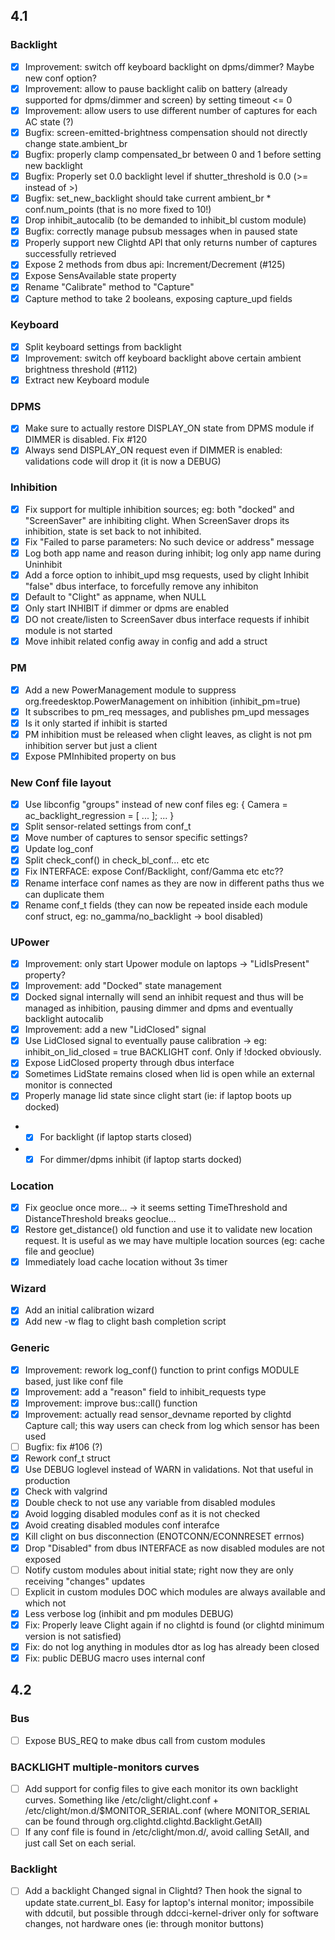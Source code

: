 ## 4.1

### Backlight
- [x] Improvement: switch off keyboard backlight on dpms/dimmer? Maybe new conf option?
- [x] Improvement: allow to pause backlight calib on battery (already supported for dpms/dimmer and screen) by setting timeout <= 0
- [x] Improvement: allow users to use different number of captures for each AC state (?)
- [x] Bugfix: screen-emitted-brightness compensation should not directly change state.ambient_br
- [x] Bugfix: properly clamp compensated_br between 0 and 1 before setting new backlight
- [x] Bugfix: Properly set 0.0 backlight level if shutter_threshold is 0.0 (>= instead of >)
- [x] Bugfix: set_new_backlight should take current ambient_br * conf.num_points (that is no more fixed to 10!)
- [x] Drop inhibit_autocalib (to be demanded to inhibit_bl custom module)
- [x] Bugfix: correctly manage pubsub messages when in paused state
- [x] Properly support new Clightd API that only returns number of captures successfully retrieved
- [x] Expose 2 methods from dbus api: Increment/Decrement (#125)
- [x] Expose SensAvailable state property
- [x] Rename "Calibrate" method to "Capture"
- [x] Capture method to take 2 booleans, exposing capture_upd fields

### Keyboard
- [x] Split keyboard settings from backlight
- [x] Improvement: switch off keyboard backlight above certain ambient brightness threshold (#112)
- [x] Extract new Keyboard module

### DPMS
- [x] Make sure to actually restore DISPLAY_ON state from DPMS module if DIMMER is disabled. Fix #120
- [x] Always send DISPLAY_ON request even if DIMMER is enabled: validations code will drop it (it is now a DEBUG)

### Inhibition
- [x] Fix support for multiple inhibition sources; eg: both "docked" and "ScreenSaver" are inhibiting clight. When ScreenSaver drops its inhibition, state is set back to not inhibited.
- [x] Fix "Failed to parse parameters: No such device or address" message
- [x] Log both app name and reason during inhibit; log only app name during Uninhibit
- [x] Add a force option to inhibit_upd msg requests, used by clight Inhibit "false" dbus interface, to forcefully remove any inhibiton
- [x] Default to "Clight" as appname, when NULL
- [x] Only start INHIBIT if dimmer or dpms are enabled
- [x] DO not create/listen to ScreenSaver dbus interface requests if inhibit module is not started
- [x] Move inhibit related config away in config and add a struct

### PM
- [x] Add a new PowerManagement module to suppress org.freedesktop.PowerManagement on inhibition (inhibit_pm=true)
- [x] It subscribes to pm_req messages, and publishes pm_upd messages
- [x] Is it only started if inhibit is started
- [x] PM inhibition must be released when clight leaves, as clight is not pm inhibition server but just a client
- [x] Expose PMInhibited property on bus

### New Conf file layout
- [x] Use libconfig "groups" instead of new conf files eg: { Camera = ac_backlight_regression = [ ... ]; ... }
- [x] Split sensor-related settings from conf_t
- [x] Move number of captures to sensor specific settings?
- [x] Update log_conf
- [x] Split check_conf() in check_bl_conf... etc etc
- [x] Fix INTERFACE: expose Conf/Backlight, conf/Gamma etc etc??
- [x] Rename interface conf names as they are now in different paths thus we can duplicate them
- [x] Rename conf_t fields (they can now be repeated inside each module conf struct, eg: no_gamma/no_backlight -> bool disabled)

### UPower
- [x] Improvement: only start Upower module on laptops -> "LidIsPresent" property?
- [x] Improvement: add "Docked" state management
- [x] Docked signal internally will send an inhibit request and thus will be managed as inhibition, pausing dimmer and dpms and eventually backlight autocalib
- [x] Improvement: add a new "LidClosed" signal 
- [x] Use LidClosed signal to eventually pause calibration -> eg: inhibit_on_lid_closed = true BACKLIGHT conf. Only if !docked obviously. 
- [x] Expose LidClosed property through dbus interface
- [x] Sometimes LidState remains closed when lid is open while an external monitor is connected
- [x] Properly manage lid state since clight start (ie: if laptop boots up docked)
- - [x] For backlight (if laptop starts closed)
- - [x] For dimmer/dpms inhibit (if laptop starts docked)

### Location
- [x] Fix geoclue once more... -> it seems setting TimeThreshold and DistanceThreshold breaks geoclue...
- [x] Restore get_distance() old function and use it to validate new location request. It is useful as we may have multiple location sources (eg: cache file and geoclue)
- [x] Immediately load cache location without 3s timer

### Wizard
- [x] Add an initial calibration wizard
- [x] Add new -w flag to clight bash completion script 

### Generic
- [x] Improvement: rework log_conf() function to print configs MODULE based, just like conf file
- [x] Improvement: add a "reason" field to inhibit_requests type
- [x] Improvement: improve bus::call() function
- [x] Improvement: actually read sensor_devname reported by clightd Capture call; this way users can check from log which sensor has been used
- [ ] Bugfix: fix #106 (?)
- [x] Rework conf_t struct
- [x] Use DEBUG loglevel instead of WARN in validations. Not that useful in production
- [x] Check with valgrind
- [x] Double check to not use any variable from disabled modules
- [x] Avoid logging disabled modules conf as it is not checked
- [x] Avoid creating disabled modules conf interafce
- [x] Kill clight on bus disconnection (ENOTCONN/ECONNRESET errnos)
- [x] Drop "Disabled" from dbus INTERFACE as now disabled modules are not exposed
- [ ] Notify custom modules about initial state; right now they are only receiving "changes" updates
- [ ] Explicit in custom modules DOC which modules are always available and which not
- [x] Less verbose log (inhibit and pm modules DEBUG)
- [x] Fix: Properly leave Clight again if no clightd is found (or clightd minimum version is not satisfied)
- [x] Fix: do not log anything in modules dtor as log has already been closed
- [x] Fix: public DEBUG macro uses internal conf

## 4.2

### Bus
- [ ] Expose BUS_REQ to make dbus call from custom modules

### BACKLIGHT multiple-monitors curves
- [ ] Add support for config files to give each monitor its own backlight curves. Something like /etc/clight/clight.conf + /etc/clight/mon.d/$MONITOR_SERIAL.conf (where MONITOR_SERIAL can be found through org.clightd.clightd.Backlight.GetAll)
- [ ] If any conf file is found in /etc/clight/mon.d/, avoid calling SetAll, and just call Set on each serial.

### Backlight
- [ ] Add a backlight Changed signal in Clightd? Then hook the signal to update state.current_bl. Easy for laptop's internal monitor; impossibile with ddcutil, but possible through ddcci-kernel-driver only for software changes, not hardware ones (ie: through monitor buttons)
